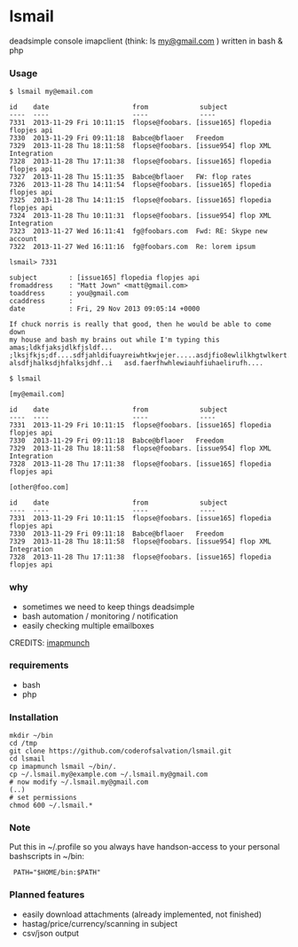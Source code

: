 lsmail
======

deadsimple console imapclient (think: ls my@gmail.com ) written in bash &amp; php

### Usage ###

    $ lsmail my@email.com 
    
    id    date                     from             subject 
    ----  ----                     ----             ---- 
    7331  2013-11-29 Fri 10:11:15  flopse@foobars. [issue165] flopedia flopjes api 
    7330  2013-11-29 Fri 09:11:18  Babce@bflaoer   Freedom 
    7329  2013-11-28 Thu 18:11:58  flopse@foobars. [issue954] flop XML Integration 
    7328  2013-11-28 Thu 17:11:38  flopse@foobars. [issue165] flopedia flopjes api 
    7327  2013-11-28 Thu 15:11:35  Babce@bflaoer   FW: flop rates 
    7326  2013-11-28 Thu 14:11:54  flopse@foobars. [issue165] flopedia flopjes api 
    7325  2013-11-28 Thu 14:11:15  flopse@foobars. [issue165] flopedia flopjes api 
    7324  2013-11-28 Thu 10:11:31  flopse@foobars. [issue954] flop XML Integration 
    7323  2013-11-27 Wed 16:11:41  fg@foobars.com  Fwd: RE: Skype new account 
    7322  2013-11-27 Wed 16:11:16  fg@foobars.com  Re: lorem ipsum 

    lsmail> 7331

    subject        : [issue165] flopedia flopjes api 
    fromaddress    : "Matt Jown" <matt@gmail.com>
    toaddress      : you@gmail.com 
    ccaddress      : 
    date           : Fri, 29 Nov 2013 09:05:14 +0000

    If chuck norris is really that good, then he would be able to come down 
    my house and bash my brains out while I'm typing this amas;ldkfjaksjdlkfjsldf...
    ;lksjfkjs;df....sdfjahldifuayreiwhtkwjejer.....asdjfio8ewlilkhgtwlkert....lakjshdfk..
    alsdfjhalksdjhfalksjdhf..i   asd.faerfhwhlewiauhfiuhaelirufh....

    $ lsmail
    
    [my@email.com]
    
    id    date                     from             subject 
    ----  ----                     ----             ---- 
    7331  2013-11-29 Fri 10:11:15  flopse@foobars. [issue165] flopedia flopjes api 
    7330  2013-11-29 Fri 09:11:18  Babce@bflaoer   Freedom 
    7329  2013-11-28 Thu 18:11:58  flopse@foobars. [issue954] flop XML Integration 
    7328  2013-11-28 Thu 17:11:38  flopse@foobars. [issue165] flopedia flopjes api 

    [other@foo.com]

    id    date                     from             subject 
    ----  ----                     ----             ---- 
    7331  2013-11-29 Fri 10:11:15  flopse@foobars. [issue165] flopedia flopjes api 
    7330  2013-11-29 Fri 09:11:18  Babce@bflaoer   Freedom 
    7329  2013-11-28 Thu 18:11:58  flopse@foobars. [issue954] flop XML Integration 
    7328  2013-11-28 Thu 17:11:38  flopse@foobars. [issue165] flopedia flopjes api 

### why ###

* sometimes we need to keep things deadsimple 
* bash automation / monitoring / notification
* easily checking multiple emailboxes

CREDITS: [imapmunch](https://gist.github.com/coderofsalvation/4604003)

### requirements ###

* bash 
* php 

### Installation ###

    mkdir ~/bin 
    cd /tmp
    git clone https://github.com/coderofsalvation/lsmail.git
    cd lsmail 
    cp imapmunch lsmail ~/bin/.
    cp ~/.lsmail.my@example.com ~/.lsmail.my@gmail.com 
    # now modify ~/.lsmail.my@gmail.com 
    (..)
    # set permissions
    chmod 600 ~/.lsmail.*

### Note ###

Put this in ~/.profile so you always have handson-access to your personal bashscripts in ~/bin:

     PATH="$HOME/bin:$PATH"

### Planned features ###

* easily download attachments (already implemented, not finished)
* hastag/price/currency/scanning in subject
* csv/json output
